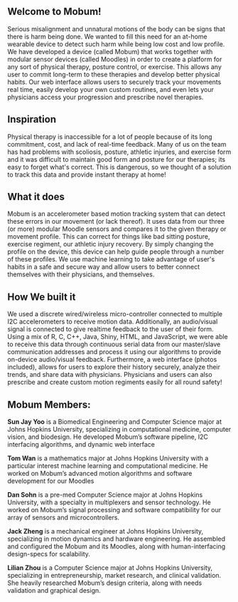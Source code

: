 ## Welcome to Mobum!
Serious misalignment and unnatural motions of the body can be signs that there is harm being done. We wanted to fill this need for an at-home wearable device to detect such harm while being low cost and low profile. We have developed a device (called Mobum) that works together with modular sensor devices (called Moodles) in order to create a platform for any sort of physical therapy, posture control, or exercise.  This allows any user to commit long-term to these therapies and develop better physical habits. Our web interface allows users to securely track your movements real time, easily develop your own custom routines, and even lets your physicians access your progression and prescribe novel therapies.

## Inspiration

Physical therapy is inaccessible for a lot of people because of its long commitment, cost, and lack of real-time feedback. Many of us on the team has had problems with scoliosis, posture, athletic injuries, and exercise form and it was difficult to maintain good form and posture for our therapies; its easy to forget what's correct. This is dangerous, so we thought of a solution to track this data and provide instant therapy at home!

## What it does

Mobum is an accelerometer based motion tracking system that can detect these errors in our movement (or lack thereof). It uses data from our three (or more) modular Moodle sensors and compares it to the given therapy or movement profile. This can correct for things like bad sitting posture, exercise regiment, our athletic injury recovery. By simply changing the profile on the device, this device can help guide people through a number of these profiles. We use machine learning to take advantage of user's habits in a safe and secure way and allow users to better connect themselves with their physicians, and themselves.

## How We built it

We used a discrete wired/wireless micro-controller connected to multiple I2C accelerometers to receive motion data. Additionally, an audio/visual signal is connected to give realtime feedback to the user of their form. Using a mix of R,  C, C++, Java, Shiny, HTML, and JavaScript, we were able to receive this data through continuous serial data from our master/slave communication addresses and process it using our algorithms to provide on-device audio/visual feedback. Furthermore, a web interface (photos included), allows for users to explore their history securely, analyze their trends, and share data with physicians. Physicians and users can also prescribe and create custom motion regiments easily for all round safety!

## Mobum Members:

**Sun Jay Yoo** is a Biomedical Engineering and Computer Science major at Johns Hopkins University, specializing in computational medicine, computer vision, and biodesign. He developed Mobum’s software pipeline, I2C interfacing algorithms, and dynamic web interface

**Tom Wan** is a mathematics major at Johns Hopkins University with a particular interest machine learning and computational medicine. He worked on Mobum’s advanced motion algorithms and software development for our Moodles

**Dan Sohn** is a pre-med Computer Science major at Johns Hopkins University, with a specialty in multiplexers and sensor technology. He worked on Mobum’s signal processing and software compatibility for our array of sensors and microcontrollers.

**Jack Zheng** is a mechanical engineer at Johns Hopkins University, specializing in motion dynamics and hardware engineering. He assembled and configured the Mobum and its Moodles, along with human-interfacing design-specs for scalability.

**Lilian Zhou** is a Computer Science major at Johns Hopkins University, specializing in entrepreneurship, market research, and clinical validation. She heavily researched Mobum’s design criteria, along with needs validation and graphical design.
